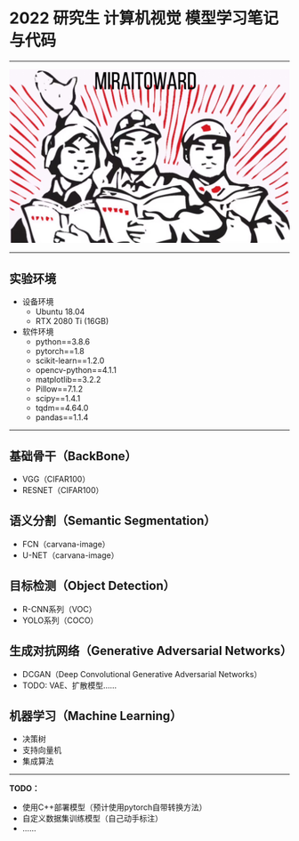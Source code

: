# 2022 研究生 计算机视觉 模型学习笔记与代码
****
![加油](Fight.jpg)
****
## 实验环境
- 设备环境
    - Ubuntu 18.04
    - RTX 2080 Ti (16GB)
- 软件环境
    - python==3.8.6
    - pytorch==1.8
    - scikit-learn==1.2.0
    - opencv-python==4.1.1
    - matplotlib==3.2.2
    - Pillow==7.1.2
    - scipy==1.4.1
    - tqdm==4.64.0
    - pandas==1.1.4
****
## 基础骨干（BackBone）
- VGG（CIFAR100）
- RESNET（CIFAR100）

## 语义分割（Semantic Segmentation）
- FCN（carvana-image）
- U-NET（carvana-image）

## 目标检测（Object Detection）
- R-CNN系列（VOC）
- YOLO系列（COCO）

## 生成对抗网络（Generative Adversarial Networks）
- DCGAN（Deep Convolutional Generative Adversarial Networks）
- TODO: VAE、扩散模型......
## 机器学习（Machine Learning）
- 决策树
- 支持向量机
- 集成算法

****
**TODO：**
- 使用C++部署模型（预计使用pytorch自带转换方法）
- 自定义数据集训练模型（自己动手标注）
- ......